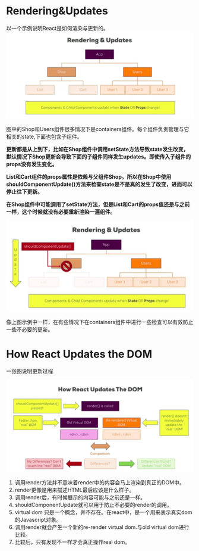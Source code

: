 # Rendering&Updates

以一个示例说明React是如何渲染与更新的。![](/assets/renders-update.png)

图中的Shop和Users组件很多情况下是containers组件。每个组件负责管理与它相关的state,下面也包含子组件。

**更新都是从上到下，比如在Shop组件中调用setState方法导致state发生改变，默认情况下Shop更新会导致下面的子组件同样发生updates。即使传入子组件的props没有发生变化。**

**List和Cart组件的props属性是依赖与父组件Shop。所以在Shop中使用shouldComponentUpdate\(\)方法来检查state是不是真的发生了改变，进而可以停止往下更新。**

**在Shop组件中可能调用了setState方法，但是List和Cart的props值还是与之前一样，这个时候就没有必要重新渲染一遍组件。**

![](/assets/shouldCpmUpdate.png)

像上图示例中一样，在有些情况下在containers组件中进行一些检查可以有效防止一些不必要的更新。

# How React Updates the DOM

一张图说明更新过程

![](/assets/v-dom.png)

1. 调用render方法并不意味着render中的内容会马上渲染到真正的DOM中。
2. render更像是用来描述HTML最后应该是什么样子。
3. 调用render后，有时候展示的内容可能与之前还是一样。
4. shouldComponentUpdate就可以用于防止不必要的render的调用。
5. virtual dom 只是一个概念，并不存在。在react中，是一个用来表示真实dom的Javascript对象。
6. 调用render就会产生一个新的re-render virtual dom.与old virtual dom进行比较。
7. 比较后，只有发现不一样才会真正操作real dom。
